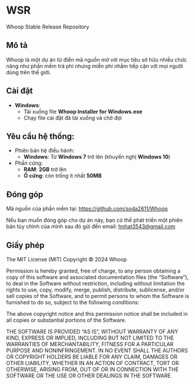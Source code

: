 # WSR
Whoop Stable Release Repository

## Mô tả

Whoop là một dự án từ điển mã nguồn mở với mục tiêu sở hữu nhiều chức năng như phần mềm trả phí nhưng miễn phí nhằm tiếp cận với mọi người dùng trên thế giới.

## Cài đặt

- **Windows**:
  + Tải xuống file **Whoop Installer for Windows.exe**
  + Chạy file cài đặt đã tải xuống và chờ đợi

## Yêu cầu hệ thống:
- Phiên bản hệ điều hành:
  + **Windows**: Từ **Windows 7** trở lên (khuyến nghị **Windows 10**)
- Phần cứng:
  + **RAM**: **2GB** trở lên
  + **Ổ cứng**: còn trống ít nhất **50MB**

## Đóng góp

Mã nguồn của phần mềm tại: https://github.com/soda2611/Whoop

Nếu bạn muốn đóng góp cho dự án này, bạn có thể phát triển một phiên bản tùy chỉnh của mình sau đó gửi đến email: hnhat3543@gmail.com

## Giấy phép

The MIT License (MIT)
Copyright © 2024 Whoop

Permission is hereby granted, free of charge, to any person obtaining a copy of this software and associated documentation files (the “Software”), to deal in the Software without restriction, including without limitation the rights to use, copy, modify, merge, publish, distribute, sublicense, and/or sell copies of the Software, and to permit persons to whom the Software is furnished to do so, subject to the following conditions:

The above copyright notice and this permission notice shall be included in all copies or substantial portions of the Software.

THE SOFTWARE IS PROVIDED “AS IS”, WITHOUT WARRANTY OF ANY KIND, EXPRESS OR IMPLIED, INCLUDING BUT NOT LIMITED TO THE WARRANTIES OF MERCHANTABILITY, FITNESS FOR A PARTICULAR PURPOSE AND NONINFRINGEMENT. IN NO EVENT SHALL THE AUTHORS OR COPYRIGHT HOLDERS BE LIABLE FOR ANY CLAIM, DAMAGES OR OTHER LIABILITY, WHETHER IN AN ACTION OF CONTRACT, TORT OR OTHERWISE, ARISING FROM, OUT OF OR IN CONNECTION WITH THE SOFTWARE OR THE USE OR OTHER DEALINGS IN THE SOFTWARE.
